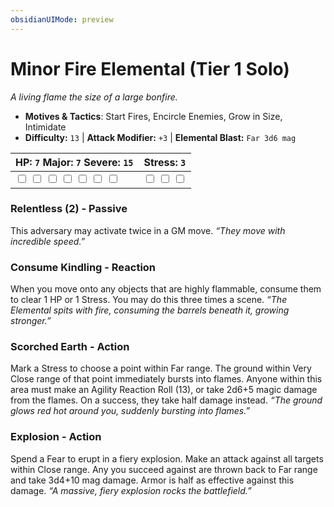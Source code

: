 ```yaml
---
obsidianUIMode: preview
---
```

# Minor Fire Elemental (Tier 1 Solo)

*A living flame the size of a large bonfire.*

- **Motives & Tactics**: Start Fires, Encircle Enemies, Grow in Size, Intimidate
- **Difficulty:** `13` | **Attack Modifier:** `+3` | **Elemental Blast:** `Far 3d6 mag`

| HP: `7` Major: `7` Severe: `15` | Stress: `3` |
|--|--|
|  <input type="checkbox" unchecked id="ff02f477"> <input type="checkbox" unchecked id="71390b6b"> <input type="checkbox" unchecked id="de60bb37"> <input type="checkbox" unchecked id="e49429ef"> <input type="checkbox" unchecked id="e432bd11"> <input type="checkbox" unchecked id="04cf9163"> <input type="checkbox" unchecked id="95d8c582"> |  <input type="checkbox" unchecked id="f53e53b7"> <input type="checkbox" unchecked id="59b6887f"> <input type="checkbox" unchecked id="e999c6db"> |

### Relentless (2) - Passive

This adversary may activate twice in a GM move. *“They move with incredible speed.”*

### Consume Kindling - Reaction

When you move onto any objects that are highly flammable, consume them to clear 1 HP or 1 Stress. You may do this three times a scene. *“The Elemental spits with fire, consuming the barrels beneath it, growing stronger.”*

### Scorched Earth - Action

Mark a Stress to choose a point within Far range. The ground within Very Close range of that point immediately bursts into flames. Anyone within this area must make an Agility Reaction Roll (13), or take 2d6+5 magic damage from the flames. On a success, they take half damage instead. *“The ground glows red hot around you, suddenly bursting into flames.”*

### Explosion - Action

Spend a Fear to erupt in a fiery explosion. Make an attack against all targets within Close range. Any you succeed against are thrown back to Far range and take 3d4+10 mag damage. Armor is half as effective against this damage. *“A massive, fiery explosion rocks the battlefield.”*


